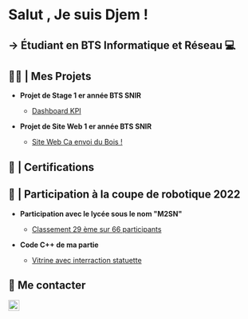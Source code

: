 <h1>Salut , Je suis Djem ! </h1>
<h2> → Étudiant en BTS Informatique et Réseau 💻 </h2>

<h2> 👨‍💻 | Mes Projets </h2>

- <b> Projet de Stage 1 er année BTS SNIR </b>
  - [Dashboard KPI](https://github.com/Djembrk/Dashboard-KPI)
  
- <b> Projet de Site Web  1 er année BTS SNIR </b>
  - [Site Web Ca envoi du Bois ! ](https://github.com/Djembrk/SiteWeb-BTS-SNIR)
  
  
<h2> 📝 | Certifications </h2>



<h2> 🤖 | Participation à la coupe de robotique 2022 </h2>

- <b> Participation avec le lycée sous le nom "M2SN" </b>
  - [Classement 29 ème sur 66 participants ](https://www.coupederobotique.fr/classement-coupe-de-robotique-2022/)
  
- <b> Code C++ de ma partie </b>
  - [Vitrine avec interraction statuette ](https://github.com/)


<h2> 🤳 Me contacter </h2>

[<img align="left" alt="Djem Berkpinar | LinkedIn" width="22px" src="https://cdn.jsdelivr.net/npm/simple-icons@v3/icons/linkedin.svg" />][linkedin]


[linkedin]: https://linkedin.com/in/djem-berkpinar-a1860b239/
